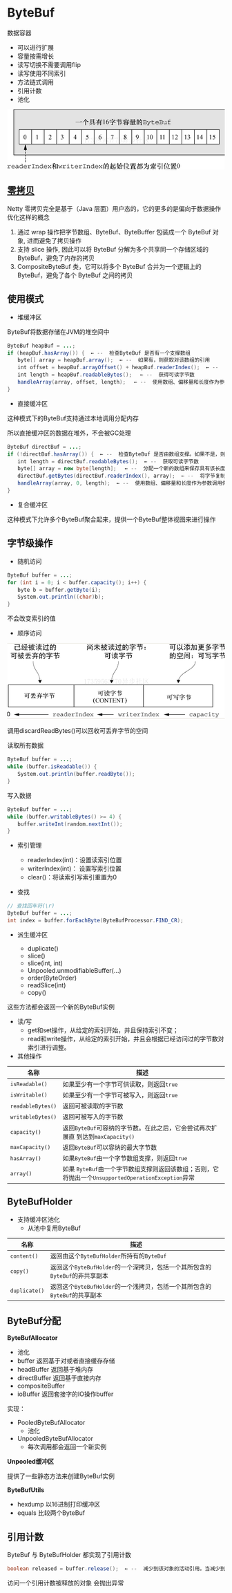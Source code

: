 # ByteBuf

数据容器

- 可以进行扩展
- 容量按需增长
- 读写切换不需要调用flip
- 读写使用不同索引
- 方法链式调用
- 引用计数
- 池化

![批注 2020-07-07 105759](/assets/批注%202020-07-07%20105759.png)

## [零拷贝](/操作系统/内存管理.md#零拷贝)

Netty 零拷贝完全是基于（Java 层面）用户态的，它的更多的是偏向于数据操作优化这样的概念

1. 通过 wrap 操作把字节数组、ByteBuf、ByteBuffer 包装成一个 ByteBuf 对象, 进而避免了拷贝操作
2. 支持 slice 操作, 因此可以将 ByteBuf 分解为多个共享同一个存储区域的 ByteBuf，避免了内存的拷贝
3. CompositeByteBuf 类，它可以将多个 ByteBuf 合并为一个逻辑上的 ByteBuf，避免了各个 ByteBuf 之间的拷贝

## 使用模式

- 堆缓冲区

ByteBuf将数据存储在JVM的堆空间中

```java
ByteBuf heapBuf = ...;
if (heapBuf.hasArray()) {  ← --  检查ByteBuf 是否有一个支撑数组
　　byte[] array = heapBuf.array();  ← --  如果有，则获取对该数组的引用　
　　int offset = heapBuf.arrayOffset() + heapBuf.readerIndex();  ← --  计算第一个字节的偏移量。
　　int length = heapBuf.readableBytes();　 ← --  获得可读字节数
　　handleArray(array, offset, length);　 ← --  使用数组、偏移量和长度作为参数调用你的方法
}
```

- 直接缓冲区

这种模式下的ByteBuf支持通过本地调用分配内存

所以直接缓冲区的数据在堆外，不会被GC处理

```java
ByteBuf directBuf = ...; 
if (!directBuf.hasArray()) {  ← --  检查ByteBuf 是否由数组支撑。如果不是，则这是一个直接缓冲区
　　int length = directBuf.readableBytes();  ← --  获取可读字节数
　　byte[] array = new byte[length];　 ← --  分配一个新的数组来保存具有该长度的字节数据　　
　　directBuf.getBytes(directBuf.readerIndex(), array);  ← --  将字节复制到该数组
　　handleArray(array, 0, length);  ← --  使用数组、偏移量和长度作为参数调用你的方法
}
```

- 复合缓冲区

这种模式下允许多个ByteBuf聚合起来，提供一个ByteBuf整体视图来进行操作

## 字节级操作

- 随机访问

```java
ByteBuf buffer = ...;
for (int i = 0; i < buffer.capacity(); i++) {
　　byte b = buffer.getByte(i);
　　System.out.println((char)b);
}
```

不会改变索引的值

- 顺序访问

![批注 2020-07-07 110658](/assets/批注%202020-07-07%20110658.png)

调用discardReadBytes()可以回收可丢弃字节的空间

读取所有数据

```java
ByteBuf buffer = ...;
while (buffer.isReadable()) {
　　System.out.println(buffer.readByte());
}
```

写入数据

```java
ByteBuf buffer = ...;
while (buffer.writableBytes() >= 4) {
　　buffer.writeInt(random.nextInt());
}
```

- 索引管理
  - readerIndex(int)：设置读索引位置
  - writerIndex(int)： 设置写索引位置
  - clear()：将读索引写索引重置为0

- 查找

```java
// 查找回车符(\r)
ByteBuf buffer = ...;
int index = buffer.forEachByte(ByteBufProcessor.FIND_CR);
```

- 派生缓冲区

  - duplicate()
  - slice()
  - slice(int, int)
  - Unpooled.unmodifiableBuffer(…)
  - order(ByteOrder)
  - readSlice(int)
  - copy()

这些方法都会返回一个新的ByteBuf实例

- 读/写
  - get和set操作，从给定的索引开始，并且保持索引不变；
  - read和write操作，从给定的索引开始，并且会根据已经访问过的字节数对索引进行调整。
- 其他操作

名称                | 描述
----------------- | ----------------------------------------------------------------------
`isReadable()`    | 如果至少有一个字节可供读取，则返回`true`
`isWritable()`    | 如果至少有一个字节可被写入，则返回`true`
`readableBytes()` | 返回可被读取的字节数
`writableBytes()` | 返回可被写入的字节数
`capacity()`      | 返回`ByteBuf`可容纳的字节数。在此之后，它会尝试再次扩展直 到达到`maxCapacity()`
`maxCapacity()`   | 返回`ByteBuf`可以容纳的最大字节数
`hasArray()`      | 如果`ByteBuf`由一个字节数组支撑，则返回`true`
`array()`         | 如果 `ByteBuf`由一个字节数组支撑则返回该数组；否则，它将抛出一个`UnsupportedOperationException`异常


## ByteBufHolder

- 支持缓冲区池化
  - 从池中复用ByteBuf

名称            | 描述
------------- | --------------------------------------------------
`content()`   | 返回由这个`ByteBufHolder`所持有的`ByteBuf`
`copy()`      | 返回这个`ByteBufHolder`的一个深拷贝，包括一个其所包含的`ByteBuf`的非共享副本
`duplicate()` | 返回这个`ByteBufHolder`的一个浅拷贝，包括一个其所包含的`ByteBuf`的共享副本

## ByteBuf分配

**ByteBufAllocator**

- 池化
- buffer 返回基于对或者直接缓存存储
- headBuffer 返回基于堆内存
- directBuffer 返回基于直接内存
- compositeBuffer
- ioBuffer 返回套接字的IO操作buffer

实现：

- PooledByteBufAllocator
  - 池化
- UnpooledByteBufAllocator
  - 每次调用都会返回一个新实例

**Unpooled缓冲区**

提供了一些静态方法来创建ByteBuf实例

**ByteBufUtils**

- hexdump 以16进制打印缓冲区
- equals 比较两个ByteBuf

## 引用计数

ByteBuf 与 ByteBufHolder 都实现了引用计数

```java
boolean released = buffer.release();  ← --  减少到该对象的活动引用。当减少到0 时，该对象被释放，并且该方法返回true
```

访问一个引用计数被释放的对象 会抛出异常
